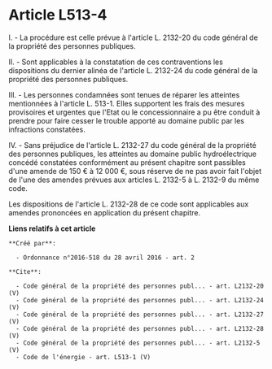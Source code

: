 # Article L513-4

I. - La procédure est celle prévue à l'article L. 2132-20 du code général de la propriété des personnes publiques. 

II. - Sont applicables à la constatation de ces contraventions les dispositions du dernier alinéa de l'article L. 2132-24 du
code général de la propriété des personnes publiques. 

III. - Les personnes condamnées sont tenues de réparer les atteintes mentionnées à l'article L. 513-1. Elles supportent les
frais des mesures provisoires et urgentes que l'Etat ou le concessionnaire a pu être conduit à prendre pour faire cesser le
trouble apporté au domaine public par les infractions constatées. 

IV. - Sans préjudice de l'article L. 2132-27 du code général de la propriété des personnes publiques, les atteintes au
domaine public hydroélectrique concédé constatées conformément au présent chapitre sont passibles d'une amende de 150 € à 12
000 €, sous réserve de ne pas avoir fait l'objet de l'une des amendes prévues aux articles L. 2132-5 à L. 2132-9 du même
code. 

Les dispositions de l'article L. 2132-28 de ce code sont applicables aux amendes prononcées en application du présent
chapitre.

**Liens relatifs à cet article**

	**Créé par**:

	  - Ordonnance n°2016-518 du 28 avril 2016 - art. 2

	**Cite**:

	  - Code général de la propriété des personnes publ... - art. L2132-20 (V)
	  - Code général de la propriété des personnes publ... - art. L2132-24 (V)
	  - Code général de la propriété des personnes publ... - art. L2132-27 (V)
	  - Code général de la propriété des personnes publ... - art. L2132-28 (V)
	  - Code général de la propriété des personnes publ... - art. L2132-5 (V)
	  - Code de l'énergie - art. L513-1 (V)
